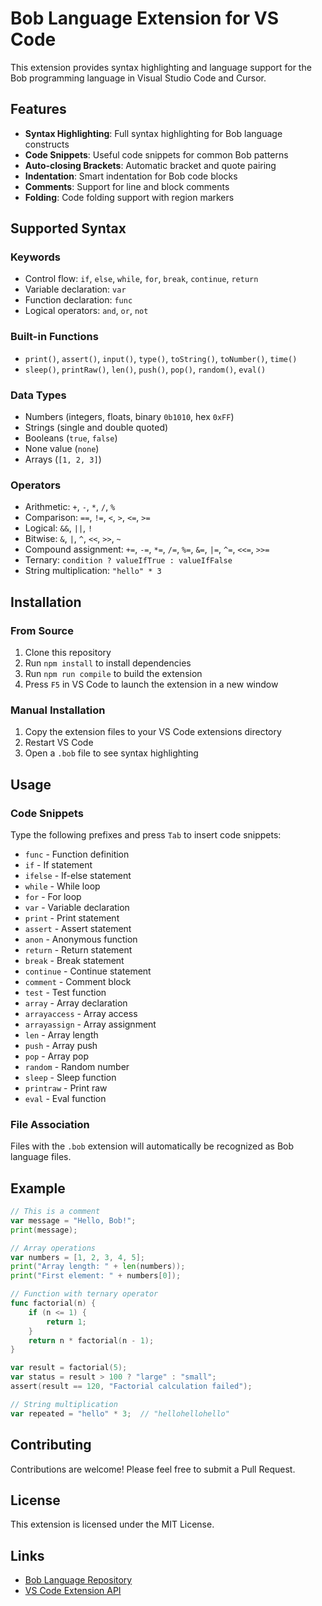 # Bob Language Extension for VS Code

This extension provides syntax highlighting and language support for the Bob programming language in Visual Studio Code and Cursor.

## Features

- **Syntax Highlighting**: Full syntax highlighting for Bob language constructs
- **Code Snippets**: Useful code snippets for common Bob patterns
- **Auto-closing Brackets**: Automatic bracket and quote pairing
- **Indentation**: Smart indentation for Bob code blocks
- **Comments**: Support for line and block comments
- **Folding**: Code folding support with region markers

## Supported Syntax

### Keywords
- Control flow: `if`, `else`, `while`, `for`, `break`, `continue`, `return`
- Variable declaration: `var`
- Function declaration: `func`
- Logical operators: `and`, `or`, `not`

### Built-in Functions
- `print()`, `assert()`, `input()`, `type()`, `toString()`, `toNumber()`, `time()`
- `sleep()`, `printRaw()`, `len()`, `push()`, `pop()`, `random()`, `eval()`

### Data Types
- Numbers (integers, floats, binary `0b1010`, hex `0xFF`)
- Strings (single and double quoted)
- Booleans (`true`, `false`)
- None value (`none`)
- Arrays (`[1, 2, 3]`)

### Operators
- Arithmetic: `+`, `-`, `*`, `/`, `%`
- Comparison: `==`, `!=`, `<`, `>`, `<=`, `>=`
- Logical: `&&`, `||`, `!`
- Bitwise: `&`, `|`, `^`, `<<`, `>>`, `~`
- Compound assignment: `+=`, `-=`, `*=`, `/=`, `%=`, `&=`, `|=`, `^=`, `<<=`, `>>=`
- Ternary: `condition ? valueIfTrue : valueIfFalse`
- String multiplication: `"hello" * 3`

## Installation

### From Source
1. Clone this repository
2. Run `npm install` to install dependencies
3. Run `npm run compile` to build the extension
4. Press `F5` in VS Code to launch the extension in a new window

### Manual Installation
1. Copy the extension files to your VS Code extensions directory
2. Restart VS Code
3. Open a `.bob` file to see syntax highlighting

## Usage

### Code Snippets
Type the following prefixes and press `Tab` to insert code snippets:

- `func` - Function definition
- `if` - If statement
- `ifelse` - If-else statement
- `while` - While loop
- `for` - For loop
- `var` - Variable declaration
- `print` - Print statement
- `assert` - Assert statement
- `anon` - Anonymous function
- `return` - Return statement
- `break` - Break statement
- `continue` - Continue statement
- `comment` - Comment block
- `test` - Test function
- `array` - Array declaration
- `arrayaccess` - Array access
- `arrayassign` - Array assignment
- `len` - Array length
- `push` - Array push
- `pop` - Array pop
- `random` - Random number
- `sleep` - Sleep function
- `printraw` - Print raw
- `eval` - Eval function

### File Association
Files with the `.bob` extension will automatically be recognized as Bob language files.

## Example

```go
// This is a comment
var message = "Hello, Bob!";
print(message);

// Array operations
var numbers = [1, 2, 3, 4, 5];
print("Array length: " + len(numbers));
print("First element: " + numbers[0]);

// Function with ternary operator
func factorial(n) {
    if (n <= 1) {
        return 1;
    }
    return n * factorial(n - 1);
}

var result = factorial(5);
var status = result > 100 ? "large" : "small";
assert(result == 120, "Factorial calculation failed");

// String multiplication
var repeated = "hello" * 3;  // "hellohellohello"
```

## Contributing

Contributions are welcome! Please feel free to submit a Pull Request.

## License

This extension is licensed under the MIT License.

## Links

- [Bob Language Repository](https://github.com/bob-lang/bob)
- [VS Code Extension API](https://code.visualstudio.com/api) 